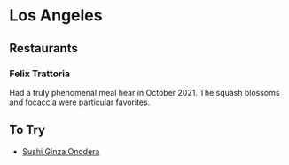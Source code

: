 # Los Angeles

## Restaurants

### Felix Trattoria
Had a truly phenomenal meal hear in October 2021. The squash blossoms and focaccia were particular favorites.


## To Try
- [Sushi Ginza Onodera](https://www.nytimes.com/2022/01/04/dining/la-sushi.html)
